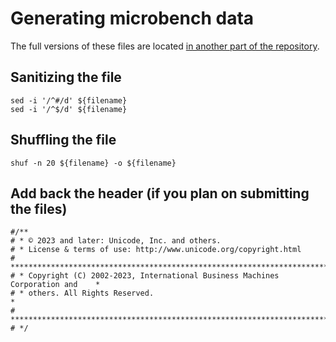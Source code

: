 # Generating microbench data

The full versions of these files are located 
[in another part of the repository](https://github.com/unicode-org/icu/tree/main/icu4j/perf-tests/data).

## Sanitizing the file

```shell
sed -i '/^#/d' ${filename}
sed -i '/^$/d' ${filename}
```

## Shuffling the file

```shell
shuf -n 20 ${filename} -o ${filename}
```

## Add back the header (if you plan on submitting the files)

```
#/**
# * © 2023 and later: Unicode, Inc. and others.
# * License & terms of use: http://www.unicode.org/copyright.html
# *******************************************************************************
# * Copyright (C) 2002-2023, International Business Machines Corporation and    *
# * others. All Rights Reserved.                                                *
# *******************************************************************************
# */
```
